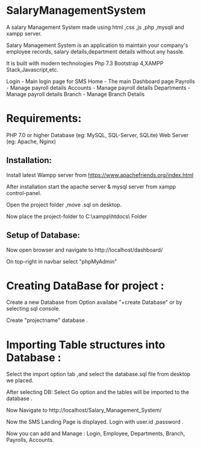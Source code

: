 # SalaryManagementSystem
A salary Management System made using html ,css ,js ,php ,mysqli and xampp server.


Salary Management System is an application to maintain your company's employee records, salary details,department details  without any hassle.

It is built with modern technologies Php 7.3 Bootstrap 4,XAMPP Stack,Javascript,etc.

Login - Main login page for SMS
Home  - The main Dashboard page
Payrolls - Manage payroll details
Accounts - Manage payroll details
Departments - Manage payroll details
Branch - Manage Branch Details

# Requirements:
PHP 7.0 or higher
Database (eg: MySQL, SQL-Server, SQLite)
Web Server (eg: Apache, Nginx)

## Installation:

Install latest Wampp server from https://www.apachefriends.org/index.html

After installation start the apache server & mysql server from xampp control-panel.

Open the project folder ,move .sql on desktop.

Now place the project-folder to C:\xampp\htdocs\     Folder

## Setup of Database:

Now open browser and navigate to http://localhost/dashboard/

On top-right in navbar select "phpMyAdmin" 


# Creating DataBase for project :

Create a new Database from Option availabe  "+create  Database"
or by selecting sql console.

Create "projectname" database .

# Importing Table structures into Database :

Select the import  option tab ,and select the database.sql file from desktop we placed.

After selecting DB:
Select Go option and the tables will be imported to the database .


Now Navigate to http://localhost/Salary_Management_System/

Now the SMS Landing Page is displayed.
Login with user.id ,password .

Now you can add and Manage :
Login,
Employee,
Departments,
Branch,
Payrolls,
Accounts.














